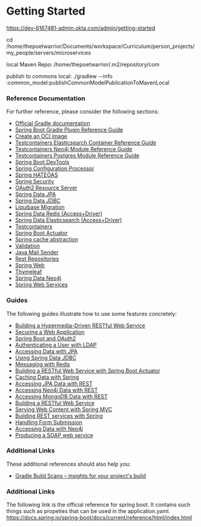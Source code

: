 # Getting Started
https://dev-6167481-admin.okta.com/admin/getting-started

cd /home/thepoetwarrior/Documents/workspace/Curriculum/person_projects/my_people/servers/microservices


local Maven Repo: /home/thepoetwarrior/.m2/repository/com

publish to commons local: ./gradlew --info :common_model:publishCommonModelPublicationToMavenLocal

### Reference Documentation
For further reference, please consider the following sections:

* [Official Gradle documentation](https://docs.gradle.org)
* [Spring Boot Gradle Plugin Reference Guide](https://docs.spring.io/spring-boot/docs/2.3.3.RELEASE/gradle-plugin/reference/html/)
* [Create an OCI image](https://docs.spring.io/spring-boot/docs/2.3.3.RELEASE/gradle-plugin/reference/html/#build-image)
* [Testcontainers Elasticsearch Container Reference Guide](https://www.testcontainers.org/modules/elasticsearch/)
* [Testcontainers Neo4j Module Reference Guide](https://www.testcontainers.org/modules/databases/neo4j/)
* [Testcontainers Postgres Module Reference Guide](https://www.testcontainers.org/modules/databases/postgres/)
* [Spring Boot DevTools](https://docs.spring.io/spring-boot/docs/2.3.3.RELEASE/reference/htmlsingle/#using-boot-devtools)
* [Spring Configuration Processor](https://docs.spring.io/spring-boot/docs/2.3.3.RELEASE/reference/htmlsingle/#configuration-metadata-annotation-processor)
* [Spring HATEOAS](https://docs.spring.io/spring-boot/docs/2.3.3.RELEASE/reference/htmlsingle/#boot-features-spring-hateoas)
* [Spring Security](https://docs.spring.io/spring-boot/docs/2.3.3.RELEASE/reference/htmlsingle/#boot-features-security)
* [OAuth2 Resource Server](https://docs.spring.io/spring-boot/docs/2.3.3.RELEASE/reference/htmlsingle/#boot-features-security-oauth2-server)
* [Spring Data JPA](https://docs.spring.io/spring-boot/docs/2.3.3.RELEASE/reference/htmlsingle/#boot-features-jpa-and-spring-data)
* [Spring Data JDBC](https://docs.spring.io/spring-data/jdbc/docs/current/reference/html/)
* [Liquibase Migration](https://docs.spring.io/spring-boot/docs/2.3.3.RELEASE/reference/htmlsingle/#howto-execute-liquibase-database-migrations-on-startup)
* [Spring Data Redis (Access+Driver)](https://docs.spring.io/spring-boot/docs/2.3.3.RELEASE/reference/htmlsingle/#boot-features-redis)
* [Spring Data Elasticsearch (Access+Driver)](https://docs.spring.io/spring-boot/docs/2.3.3.RELEASE/reference/htmlsingle/#boot-features-elasticsearch)
* [Testcontainers](https://www.testcontainers.org/)
* [Spring Boot Actuator](https://docs.spring.io/spring-boot/docs/2.3.3.RELEASE/reference/htmlsingle/#production-ready)
* [Spring cache abstraction](https://docs.spring.io/spring-boot/docs/2.3.3.RELEASE/reference/htmlsingle/#boot-features-caching)
* [Validation](https://docs.spring.io/spring-boot/docs/2.3.3.RELEASE/reference/htmlsingle/#boot-features-validation)
* [Java Mail Sender](https://docs.spring.io/spring-boot/docs/2.3.3.RELEASE/reference/htmlsingle/#boot-features-email)
* [Rest Repositories](https://docs.spring.io/spring-boot/docs/2.3.3.RELEASE/reference/htmlsingle/#howto-use-exposing-spring-data-repositories-rest-endpoint)
* [Spring Web](https://docs.spring.io/spring-boot/docs/2.3.3.RELEASE/reference/htmlsingle/#boot-features-developing-web-applications)
* [Thymeleaf](https://docs.spring.io/spring-boot/docs/2.3.3.RELEASE/reference/htmlsingle/#boot-features-spring-mvc-template-engines)
* [Spring Data Neo4j](https://docs.spring.io/spring-boot/docs/2.3.3.RELEASE/reference/htmlsingle/#boot-features-neo4j)
* [Spring Web Services](https://docs.spring.io/spring-boot/docs/2.3.3.RELEASE/reference/htmlsingle/#boot-features-webservices)

### Guides
The following guides illustrate how to use some features concretely:

* [Building a Hypermedia-Driven RESTful Web Service](https://spring.io/guides/gs/rest-hateoas/)
* [Securing a Web Application](https://spring.io/guides/gs/securing-web/)
* [Spring Boot and OAuth2](https://spring.io/guides/tutorials/spring-boot-oauth2/)
* [Authenticating a User with LDAP](https://spring.io/guides/gs/authenticating-ldap/)
* [Accessing Data with JPA](https://spring.io/guides/gs/accessing-data-jpa/)
* [Using Spring Data JDBC](https://github.com/spring-projects/spring-data-examples/tree/master/jdbc/basics)
* [Messaging with Redis](https://spring.io/guides/gs/messaging-redis/)
* [Building a RESTful Web Service with Spring Boot Actuator](https://spring.io/guides/gs/actuator-service/)
* [Caching Data with Spring](https://spring.io/guides/gs/caching/)
* [Accessing JPA Data with REST](https://spring.io/guides/gs/accessing-data-rest/)
* [Accessing Neo4j Data with REST](https://spring.io/guides/gs/accessing-neo4j-data-rest/)
* [Accessing MongoDB Data with REST](https://spring.io/guides/gs/accessing-mongodb-data-rest/)
* [Building a RESTful Web Service](https://spring.io/guides/gs/rest-service/)
* [Serving Web Content with Spring MVC](https://spring.io/guides/gs/serving-web-content/)
* [Building REST services with Spring](https://spring.io/guides/tutorials/bookmarks/)
* [Handling Form Submission](https://spring.io/guides/gs/handling-form-submission/)
* [Accessing Data with Neo4j](https://spring.io/guides/gs/accessing-data-neo4j/)
* [Producing a SOAP web service](https://spring.io/guides/gs/producing-web-service/)

### Additional Links
These additional references should also help you:

* [Gradle Build Scans – insights for your project's build](https://scans.gradle.com#gradle)

### Additional Links
The following link is the official reference for spring boot. It contains such things such as propeties that can be used in the application.yaml.
https://docs.spring.io/spring-boot/docs/current/reference/html/index.html